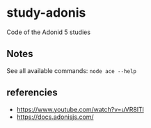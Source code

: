 # study-adonis
Code of the Adonid 5 studies

## Notes

See all available commands: `node ace --help`

## referencies
- https://www.youtube.com/watch?v=uVR8lTl
- https://docs.adonisjs.com/

